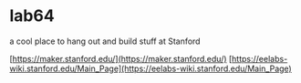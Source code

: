 # lab64
a cool place to hang out and build stuff at Stanford

[https://maker.stanford.edu/](https://maker.stanford.edu/)
[https://eelabs-wiki.stanford.edu/Main_Page](https://eelabs-wiki.stanford.edu/Main_Page)
